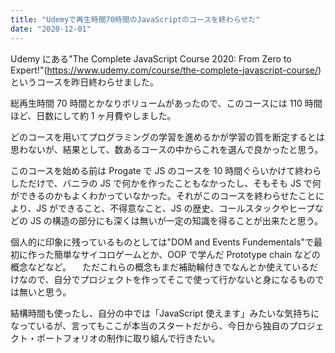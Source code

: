 ```yaml
---
title: "Udemyで再生時間70時間のJavaScriptのコースを終わらせた"
date: "2020-12-01"
---
```


Udemy にある"The Complete JavaScript Course 2020: From Zero to Expert!"(https://www.udemy.com/course/the-complete-javascript-course/)というコースを昨日終わらせました。

総再生時間 70 時間とかなりボリュームがあったので、このコースには 110 時間ほど、日数にして約 1 ヶ月費やしました。

どのコースを用いてプログラミングの学習を進めるかが学習の質を断定するとは思わないが、結果として、数あるコースの中からこれを選んで良かったと思う。

このコースを始める前は Progate で JS のコースを 10 時間ぐらいかけて終わらしただけで、バニラの JS で何かを作ったこともなかったし、そもそも JS で何ができるのかもよくわかっていなかった。それがこのコースを終わらせたことにより、JS ができること、不得意なこと、JS の歴史、コールスタックやヒープなどの JS の構造の部分にも深くは無いが一定の知識を得ることが出来たと思う。

個人的に印象に残っているものとしては"DOM and Events Fundementals"で最初に作った簡単なサイコロゲームとか、OOP で学んだ Prototype chain などの概念などなど。
　ただこれらの概念もまだ補助輪付きでなんとか使えているだけなので、自分でプロジェクトを作ってそこで使って行かないと身になるものでは無いと思う。

結構時間も使ったし、自分の中では「JavaScript 使えます」みたいな気持ちになっているが、言ってもここが本当のスタートだから、今日から独自のプロジェクト・ポートフォリオの制作に取り組んで行きたい。
